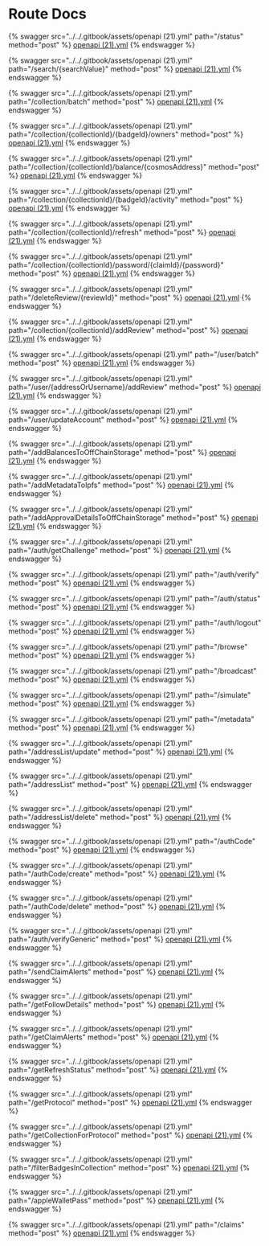 # Route Docs



{% swagger src="../../.gitbook/assets/openapi (21).yml" path="/status" method="post" %}
[openapi (21).yml](<../../.gitbook/assets/openapi (21).yml>)
{% endswagger %}

{% swagger src="../../.gitbook/assets/openapi (21).yml" path="/search/{searchValue}" method="post" %}
[openapi (21).yml](<../../.gitbook/assets/openapi (21).yml>)
{% endswagger %}

{% swagger src="../../.gitbook/assets/openapi (21).yml" path="/collection/batch" method="post" %}
[openapi (21).yml](<../../.gitbook/assets/openapi (21).yml>)
{% endswagger %}

{% swagger src="../../.gitbook/assets/openapi (21).yml" path="/collection/{collectionId}/{badgeId}/owners" method="post" %}
[openapi (21).yml](<../../.gitbook/assets/openapi (21).yml>)
{% endswagger %}

{% swagger src="../../.gitbook/assets/openapi (21).yml" path="/collection/{collectionId}/balance/{cosmosAddress}" method="post" %}
[openapi (21).yml](<../../.gitbook/assets/openapi (21).yml>)
{% endswagger %}

{% swagger src="../../.gitbook/assets/openapi (21).yml" path="/collection/{collectionId}/{badgeId}/activity" method="post" %}
[openapi (21).yml](<../../.gitbook/assets/openapi (21).yml>)
{% endswagger %}

{% swagger src="../../.gitbook/assets/openapi (21).yml" path="/collection/{collectionId}/refresh" method="post" %}
[openapi (21).yml](<../../.gitbook/assets/openapi (21).yml>)
{% endswagger %}

{% swagger src="../../.gitbook/assets/openapi (21).yml" path="/collection/{collectionId}/password/{claimId}/{password}" method="post" %}
[openapi (21).yml](<../../.gitbook/assets/openapi (21).yml>)
{% endswagger %}

{% swagger src="../../.gitbook/assets/openapi (21).yml" path="/deleteReview/{reviewId}" method="post" %}
[openapi (21).yml](<../../.gitbook/assets/openapi (21).yml>)
{% endswagger %}

{% swagger src="../../.gitbook/assets/openapi (21).yml" path="/collection/{collectionId}/addReview" method="post" %}
[openapi (21).yml](<../../.gitbook/assets/openapi (21).yml>)
{% endswagger %}

{% swagger src="../../.gitbook/assets/openapi (21).yml" path="/user/batch" method="post" %}
[openapi (21).yml](<../../.gitbook/assets/openapi (21).yml>)
{% endswagger %}

{% swagger src="../../.gitbook/assets/openapi (21).yml" path="/user/{addressOrUsername}/addReview" method="post" %}
[openapi (21).yml](<../../.gitbook/assets/openapi (21).yml>)
{% endswagger %}

{% swagger src="../../.gitbook/assets/openapi (21).yml" path="/user/updateAccount" method="post" %}
[openapi (21).yml](<../../.gitbook/assets/openapi (21).yml>)
{% endswagger %}

{% swagger src="../../.gitbook/assets/openapi (21).yml" path="/addBalancesToOffChainStorage" method="post" %}
[openapi (21).yml](<../../.gitbook/assets/openapi (21).yml>)
{% endswagger %}

{% swagger src="../../.gitbook/assets/openapi (21).yml" path="/addMetadataToIpfs" method="post" %}
[openapi (21).yml](<../../.gitbook/assets/openapi (21).yml>)
{% endswagger %}

{% swagger src="../../.gitbook/assets/openapi (21).yml" path="/addApprovalDetailsToOffChainStorage" method="post" %}
[openapi (21).yml](<../../.gitbook/assets/openapi (21).yml>)
{% endswagger %}

{% swagger src="../../.gitbook/assets/openapi (21).yml" path="/auth/getChallenge" method="post" %}
[openapi (21).yml](<../../.gitbook/assets/openapi (21).yml>)
{% endswagger %}

{% swagger src="../../.gitbook/assets/openapi (21).yml" path="/auth/verify" method="post" %}
[openapi (21).yml](<../../.gitbook/assets/openapi (21).yml>)
{% endswagger %}

{% swagger src="../../.gitbook/assets/openapi (21).yml" path="/auth/status" method="post" %}
[openapi (21).yml](<../../.gitbook/assets/openapi (21).yml>)
{% endswagger %}

{% swagger src="../../.gitbook/assets/openapi (21).yml" path="/auth/logout" method="post" %}
[openapi (21).yml](<../../.gitbook/assets/openapi (21).yml>)
{% endswagger %}

{% swagger src="../../.gitbook/assets/openapi (21).yml" path="/browse" method="post" %}
[openapi (21).yml](<../../.gitbook/assets/openapi (21).yml>)
{% endswagger %}

{% swagger src="../../.gitbook/assets/openapi (21).yml" path="/broadcast" method="post" %}
[openapi (21).yml](<../../.gitbook/assets/openapi (21).yml>)
{% endswagger %}

{% swagger src="../../.gitbook/assets/openapi (21).yml" path="/simulate" method="post" %}
[openapi (21).yml](<../../.gitbook/assets/openapi (21).yml>)
{% endswagger %}

{% swagger src="../../.gitbook/assets/openapi (21).yml" path="/metadata" method="post" %}
[openapi (21).yml](<../../.gitbook/assets/openapi (21).yml>)
{% endswagger %}

{% swagger src="../../.gitbook/assets/openapi (21).yml" path="/addressList/update" method="post" %}
[openapi (21).yml](<../../.gitbook/assets/openapi (21).yml>)
{% endswagger %}

{% swagger src="../../.gitbook/assets/openapi (21).yml" path="/addressList" method="post" %}
[openapi (21).yml](<../../.gitbook/assets/openapi (21).yml>)
{% endswagger %}

{% swagger src="../../.gitbook/assets/openapi (21).yml" path="/addressList/delete" method="post" %}
[openapi (21).yml](<../../.gitbook/assets/openapi (21).yml>)
{% endswagger %}

{% swagger src="../../.gitbook/assets/openapi (21).yml" path="/authCode" method="post" %}
[openapi (21).yml](<../../.gitbook/assets/openapi (21).yml>)
{% endswagger %}

{% swagger src="../../.gitbook/assets/openapi (21).yml" path="/authCode/create" method="post" %}
[openapi (21).yml](<../../.gitbook/assets/openapi (21).yml>)
{% endswagger %}

{% swagger src="../../.gitbook/assets/openapi (21).yml" path="/authCode/delete" method="post" %}
[openapi (21).yml](<../../.gitbook/assets/openapi (21).yml>)
{% endswagger %}

{% swagger src="../../.gitbook/assets/openapi (21).yml" path="/auth/verifyGeneric" method="post" %}
[openapi (21).yml](<../../.gitbook/assets/openapi (21).yml>)
{% endswagger %}

{% swagger src="../../.gitbook/assets/openapi (21).yml" path="/sendClaimAlerts" method="post" %}
[openapi (21).yml](<../../.gitbook/assets/openapi (21).yml>)
{% endswagger %}

{% swagger src="../../.gitbook/assets/openapi (21).yml" path="/getFollowDetails" method="post" %}
[openapi (21).yml](<../../.gitbook/assets/openapi (21).yml>)
{% endswagger %}

{% swagger src="../../.gitbook/assets/openapi (21).yml" path="/getClaimAlerts" method="post" %}
[openapi (21).yml](<../../.gitbook/assets/openapi (21).yml>)
{% endswagger %}

{% swagger src="../../.gitbook/assets/openapi (21).yml" path="/getRefreshStatus" method="post" %}
[openapi (21).yml](<../../.gitbook/assets/openapi (21).yml>)
{% endswagger %}

{% swagger src="../../.gitbook/assets/openapi (21).yml" path="/getProtocol" method="post" %}
[openapi (21).yml](<../../.gitbook/assets/openapi (21).yml>)
{% endswagger %}

{% swagger src="../../.gitbook/assets/openapi (21).yml" path="/getCollectionForProtocol" method="post" %}
[openapi (21).yml](<../../.gitbook/assets/openapi (21).yml>)
{% endswagger %}

{% swagger src="../../.gitbook/assets/openapi (21).yml" path="/filterBadgesInCollection" method="post" %}
[openapi (21).yml](<../../.gitbook/assets/openapi (21).yml>)
{% endswagger %}

{% swagger src="../../.gitbook/assets/openapi (21).yml" path="/appleWalletPass" method="post" %}
[openapi (21).yml](<../../.gitbook/assets/openapi (21).yml>)
{% endswagger %}

{% swagger src="../../.gitbook/assets/openapi (21).yml" path="/claims" method="post" %}
[openapi (21).yml](<../../.gitbook/assets/openapi (21).yml>)
{% endswagger %}
